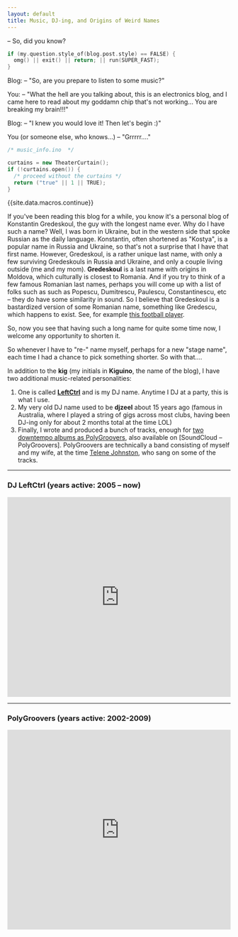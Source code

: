```yaml
---
layout: default
title: Music, DJ-ing, and Origins of Weird Names
---
```


– So, did you know? 

```c++
if (my.question.style_of(blog.post.style) == FALSE) {
  omg() || exit() || return; || run(SUPER_FAST);
}
```

Blog: 
– "So, are you prepare to listen to some music?"

You:
– "What the hell are you talking about, this is an electronics blog, and I came here to read about my goddamn chip that's not working... You are breaking my brain!!!"

Blog:
– "I knew you would love it! Then let's begin :)"

You (or someone else, who knows...)
– "Grrrrr...."

```c++
/* music_info.ino  */

curtains = new TheaterCurtain();
if (!curtains.open()) {
  /* proceed without the curtains */
  return ("true" || 1 || TRUE);
}
````

{{site.data.macros.continue}}

If you've been reading this blog for a while, you know it's a personal blog of Konstantin Gredeskoul, the guy with the longest name ever. Why do I have such a name? Well, I was born in Ukraine, but in the western side that spoke Russian as the daily language. Konstantin, often shortened as "Kostya", is a popular name in Russia and Ukraine, so that's not a surprise that I have that first name. However, Gredeskoul, is a rather unique last name, with only a few surviving Gredeskouls in Russia and Ukraine, and only a couple living outside (me and my mom). __Gredeskoul__ is a last name with origins in Moldova, which culturally is closest to Romania.  And if you try to think of a few famous Romanian last names, perhaps you will come up with a list of folks such as such as Popescu, Dumitrescu, Paulescu, Constantinescu, etc – they do have some similarity in sound.  So I believe that Gredeskoul is a bastardized version of some Romanian name, something like Gredescu, which happens to exist. See, for example [this football player](http://www.maxpreps.com/athlete/vladimir-gredescu/tB3mwfTtEeKZ5AAmVebBJg/default.htm).

So, now you see that having such a long name for quite some time now, I welcome any opportunity to shorten it. 

So whenever I have to "re-" name myself, perhaps for a new "stage name", each time I had a chance to pick something shorter. So with that....

In addition to the __kig__ (my initials in __Kiguino__, the name of the blog), I have two additional music-related personalities:

  1. One is called __[LeftCtrl](https://soundcloud.com/leftctrl)__ and is my DJ name.  Anytime I DJ at a party, this is what I use.  
  2. My very old DJ name used to be __djzeel__ about 15 years ago (famous in Australia, where I played a string of gigs across most clubs, having been DJ-ing only for about 2 months total at the time LOL)
  3. Finally, I wrote and produced a bunch of tracks, enough for [two downtempo albums as PolyGroovers](https://itunes.apple.com/us/artist/polygroovers/id160976572), also available on [SoundCloud – PolyGroovers]. PolyGroovers are technically a band consisting of myself and my wife, at the time [Telene Johnston](https://soundcloud.com/telene), who sang on some of the tracks.
  

-------------
### DJ LeftCtrl (years active: 2005 – now)

<iframe width="100%" height="450" scrolling="no" frameborder="no" src="https://w.soundcloud.com/player/?url=https%3A//api.soundcloud.com/users/2701091&amp;color=ff5500&amp;auto_play=false&amp;hide_related=false&amp;show_comments=true&amp;show_user=true&amp;show_reposts=false"></iframe>

-------------
### PolyGroovers (years active: 2002-2009)

<iframe width="100%" height="450" scrolling="no" frameborder="no" src="https://w.soundcloud.com/player/?url=https%3A//api.soundcloud.com/playlists/132299936&amp;color=ff5500&amp;auto_play=false&amp;hide_related=false&amp;show_comments=true&amp;show_user=true&amp;show_reposts=false"></iframe>